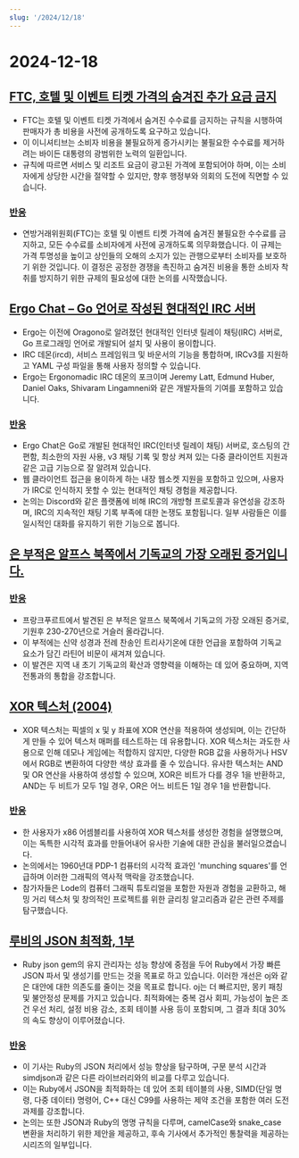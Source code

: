 ```yaml
---
slug: '/2024/12/18'
---
```


# 2024-12-18

## [FTC, 호텔 및 이벤트 티켓 가격의 숨겨진 추가 요금 금지](https://www.cnbc.com/2024/12/17/ftc-bans-hidden-junk-fees-in-hotel-event-ticket-prices-.html)

- FTC는 호텔 및 이벤트 티켓 가격에서 숨겨진 수수료를 금지하는 규칙을 시행하여 판매자가 총 비용을 사전에 공개하도록 요구하고 있습니다.
- 이 이니셔티브는 소비자 비용을 불필요하게 증가시키는 불필요한 수수료를 제거하려는 바이든 대통령의 광범위한 노력의 일환입니다.
- 규칙에 따르면 서비스 및 리조트 요금이 광고된 가격에 포함되어야 하며, 이는 소비자에게 상당한 시간을 절약할 수 있지만, 향후 행정부와 의회의 도전에 직면할 수 있습니다.

### [반응](https://news.ycombinator.com/item?id=42445037)

- 연방거래위원회(FTC)는 호텔 및 이벤트 티켓 가격에 숨겨진 불필요한 수수료를 금지하고, 모든 수수료를 소비자에게 사전에 공개하도록 의무화했습니다. 이 규제는 가격 투명성을 높이고 상인들의 오해의 소지가 있는 관행으로부터 소비자를 보호하기 위한 것입니다. 이 결정은 공정한 경쟁을 촉진하고 숨겨진 비용을 통한 소비자 착취를 방지하기 위한 규제의 필요성에 대한 논의를 시작했습니다.

## [Ergo Chat – Go 언어로 작성된 현대적인 IRC 서버](https://github.com/ergochat/ergo)

- Ergo는 이전에 Oragono로 알려졌던 현대적인 인터넷 릴레이 채팅(IRC) 서버로, Go 프로그래밍 언어로 개발되어 설치 및 사용이 용이합니다.
- IRC 데몬(ircd), 서비스 프레임워크 및 바운서의 기능을 통합하며, IRCv3를 지원하고 YAML 구성 파일을 통해 사용자 정의할 수 있습니다.
- Ergo는 Ergonomadic IRC 데몬의 포크이며 Jeremy Latt, Edmund Huber, Daniel Oaks, Shivaram Lingamneni와 같은 개발자들의 기여를 포함하고 있습니다.

### [반응](https://news.ycombinator.com/item?id=42447071)

- Ergo Chat은 Go로 개발된 현대적인 IRC(인터넷 릴레이 채팅) 서버로, 호스팅의 간편함, 최소한의 자원 사용, v3 채팅 기록 및 항상 켜져 있는 다중 클라이언트 지원과 같은 고급 기능으로 잘 알려져 있습니다.
- 웹 클라이언트 접근을 용이하게 하는 내장 웹소켓 지원을 포함하고 있으며, 사용자가 IRC로 인식하지 못할 수 있는 현대적인 채팅 경험을 제공합니다.
- 논의는 Discord와 같은 플랫폼에 비해 IRC의 개방형 프로토콜과 유연성을 강조하며, IRC의 지속적인 채팅 기록 부족에 대한 논쟁도 포함됩니다. 일부 사람들은 이를 일시적인 대화를 유지하기 위한 기능으로 봅니다.

## [은 부적은 알프스 북쪽에서 기독교의 가장 오래된 증거입니다.](https://archaeologymag.com/2024/12/oldest-evidence-of-christianity-north-of-the-alps/)

### [반응](https://news.ycombinator.com/item?id=42448939)

- 프랑크푸르트에서 발견된 은 부적은 알프스 북쪽에서 기독교의 가장 오래된 증거로, 기원후 230-270년으로 거슬러 올라갑니다.
- 이 부적에는 신약 성경과 전례 찬송인 트리사기온에 대한 언급을 포함하여 기독교 요소가 담긴 라틴어 비문이 새겨져 있습니다.
- 이 발견은 지역 내 초기 기독교의 확산과 영향력을 이해하는 데 있어 중요하며, 지역 전통과의 통합을 강조합니다.

## [XOR 텍스처 (2004)](https://lodev.org/cgtutor/xortexture.html)

- XOR 텍스처는 픽셀의 x 및 y 좌표에 XOR 연산을 적용하여 생성되며, 이는 간단하게 만들 수 있어 텍스처 매퍼를 테스트하는 데 유용합니다. XOR 텍스처는 과도한 사용으로 인해 데모나 게임에는 적합하지 않지만, 다양한 RGB 값을 사용하거나 HSV에서 RGB로 변환하여 다양한 색상 효과를 줄 수 있습니다. 유사한 텍스처는 AND 및 OR 연산을 사용하여 생성할 수 있으며, XOR은 비트가 다를 경우 1을 반환하고, AND는 두 비트가 모두 1일 경우, OR은 어느 비트든 1일 경우 1을 반환합니다.

### [반응](https://news.ycombinator.com/item?id=42447053)

- 한 사용자가 x86 어셈블리를 사용하여 XOR 텍스처를 생성한 경험을 설명했으며, 이는 독특한 시각적 효과를 만들어내어 유사한 기술에 대한 관심을 불러일으켰습니다.
- 논의에서는 1960년대 PDP-1 컴퓨터의 시각적 효과인 'munching squares'를 언급하며 이러한 그래픽의 역사적 맥락을 강조했습니다.
- 참가자들은 Lode의 컴퓨터 그래픽 튜토리얼을 포함한 자원과 경험을 교환하고, 해밍 거리 텍스처 및 창의적인 프로젝트를 위한 글리칭 알고리즘과 같은 관련 주제를 탐구했습니다.

## [루비의 JSON 최적화, 1부](https://byroot.github.io/ruby/json/2024/12/15/optimizing-ruby-json-part-1.html)

- Ruby json gem의 유지 관리자는 성능 향상에 중점을 두어 Ruby에서 가장 빠른 JSON 파서 및 생성기를 만드는 것을 목표로 하고 있습니다. 이러한 개선은 oj와 같은 대안에 대한 의존도를 줄이는 것을 목표로 합니다. oj는 더 빠르지만, 몽키 패칭 및 불안정성 문제를 가지고 있습니다. 최적화에는 중복 검사 회피, 가능성이 높은 조건 우선 처리, 설정 비용 감소, 조회 테이블 사용 등이 포함되며, 그 결과 최대 30%의 속도 향상이 이루어졌습니다.

### [반응](https://news.ycombinator.com/item?id=42446846)

- 이 기사는 Ruby의 JSON 처리에서 성능 향상을 탐구하며, 구문 분석 시간과 simdjson과 같은 다른 라이브러리와의 비교를 다루고 있습니다.
- 이는 Ruby에서 JSON을 최적화하는 데 있어 조회 테이블의 사용, SIMD(단일 명령, 다중 데이터) 명령어, C++ 대신 C99를 사용하는 제약 조건을 포함한 여러 도전 과제를 강조합니다.
- 논의는 또한 JSON과 Ruby의 명명 규칙을 다루며, camelCase와 snake_case 변환을 처리하기 위한 제안을 제공하고, 후속 기사에서 추가적인 통찰력을 제공하는 시리즈의 일부입니다.

<head>
  <meta property="og:title" content="FTC, 호텔 및 이벤트 티켓 가격의 숨겨진 추가 요금 금지" />
  <meta property="og:type" content="website" />
  <meta property="og:image" content="https://og.cho.sh/api/og/?title=FTC%2C%20%ED%98%B8%ED%85%94%20%EB%B0%8F%20%EC%9D%B4%EB%B2%A4%ED%8A%B8%20%ED%8B%B0%EC%BC%93%20%EA%B0%80%EA%B2%A9%EC%9D%98%20%EC%88%A8%EA%B2%A8%EC%A7%84%20%EC%B6%94%EA%B0%80%20%EC%9A%94%EA%B8%88%20%EA%B8%88%EC%A7%80&subheading=2024%EB%85%84%2012%EC%9B%94%2018%EC%9D%BC%20%EC%88%98%EC%9A%94%EC%9D%BC%3A%20%ED%95%B4%EC%BB%A4%EB%89%B4%EC%8A%A4%20%EC%9A%94%EC%95%BD" />
</head>
